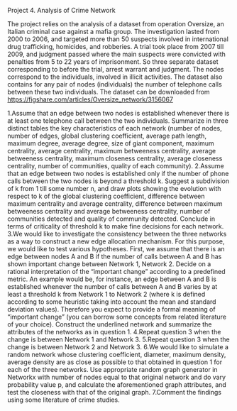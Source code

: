 Project 4. Analysis of Crime Network

The project relies on the analysis of a dataset from operation Oversize, an Italian criminal case against a mafia group. The investigation lasted from 2000 to 2006, and targeted more than 50 suspects involved in international drug trafficking, homicides, and robberies. A trial took place from 2007 till 2009, and judgment passed where the main suspects were convicted with penalties from 5 to 22 years of imprisonment. So three separate dataset corresponding to before the trial, arrest warrant and judgment. The nodes correspond to the individuals, involved in illicit activities. The dataset also contains for any pair of nodes (individuals) the number of telephone calls between these two individuals. The dataset can be downloaded from https://figshare.com/articles/Oversize_network/3156067  

1.Assume that an edge between two nodes is established whenever there is at least one telephone call between the two individuals. Summarize in three distinct tables the key characteristics of each network (number of nodes, number of edges, global clustering coefficient, average path length, maximum degree, average degree, size of giant component, maximum centrality, average centrality, maximum betweeness centrality, average betweeness centrality, maximum closeness centrality, average closeness centrality, number of communities, quality of each community).
2.Assume that an edge between two nodes is established only if the number of phone calls between the two nodes is beyond a threshold k. Suggest a subdivision of k from 1 till some number n, and draw plots showing the evolution with respect to k of the global clustering coefficient, difference between maximum centrality and average centrality, difference between maximum betweeness centrality and average betweeness centrality, number of communities detected and quality of community detected. Conclude in terms of criticality of threshold k to make fine decisions for each network.
3.We would like to investigate the consistency between the three networks as a way to construct a new edge allocation mechanism. For this purpose, we would like to test various hypotheses. First, we assume that there is an edge between nodes A and B if the number of calls between A and B has shown important change between Network 1, Network 2. Decide on a rational interpretation of the “important change” according to a predefined metric. An example would be, for instance, an edge between A and B is established whenever the number of calls between A and B varies by at least a threshold k from Network 1 to Network 2 (where k is defined according to some heuristic taking into account the mean and standard deviation values). Therefore you expect to provide a formal meaning of “important change” (you can borrow some concepts from related literature of your choice). Construct the underlined network and summarize the attributes of the networks as in question 1. 
4.Repeat question 3 when the change is between Network 1 and Network 3. 
5.Repeat question 3 when the change is between Network 2 and Network 3.
6.We would like to simulate a random network whose clustering coefficient, diameter, maximum density, average density are as close as possible to that obtained in question 1 for each of the three networks. Use appropriate random graph generator in Networkx with number of nodes equal to that original network and do vary probability value p, and calculate the aforementioned graph attributes, and test the closeness with that of the original graph.
7.Comment the findings using some literature of crime studies. 
